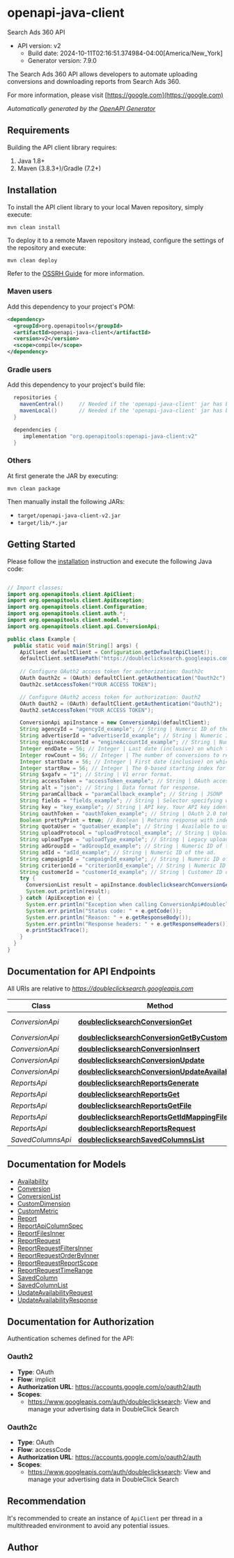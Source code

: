 # openapi-java-client

Search Ads 360 API
- API version: v2
  - Build date: 2024-10-11T02:16:51.374984-04:00[America/New_York]
  - Generator version: 7.9.0

The Search Ads 360 API allows developers to automate uploading conversions and downloading reports from Search Ads 360.

  For more information, please visit [https://google.com](https://google.com)

*Automatically generated by the [OpenAPI Generator](https://openapi-generator.tech)*


## Requirements

Building the API client library requires:
1. Java 1.8+
2. Maven (3.8.3+)/Gradle (7.2+)

## Installation

To install the API client library to your local Maven repository, simply execute:

```shell
mvn clean install
```

To deploy it to a remote Maven repository instead, configure the settings of the repository and execute:

```shell
mvn clean deploy
```

Refer to the [OSSRH Guide](http://central.sonatype.org/pages/ossrh-guide.html) for more information.

### Maven users

Add this dependency to your project's POM:

```xml
<dependency>
  <groupId>org.openapitools</groupId>
  <artifactId>openapi-java-client</artifactId>
  <version>v2</version>
  <scope>compile</scope>
</dependency>
```

### Gradle users

Add this dependency to your project's build file:

```groovy
  repositories {
    mavenCentral()     // Needed if the 'openapi-java-client' jar has been published to maven central.
    mavenLocal()       // Needed if the 'openapi-java-client' jar has been published to the local maven repo.
  }

  dependencies {
     implementation "org.openapitools:openapi-java-client:v2"
  }
```

### Others

At first generate the JAR by executing:

```shell
mvn clean package
```

Then manually install the following JARs:

* `target/openapi-java-client-v2.jar`
* `target/lib/*.jar`

## Getting Started

Please follow the [installation](#installation) instruction and execute the following Java code:

```java

// Import classes:
import org.openapitools.client.ApiClient;
import org.openapitools.client.ApiException;
import org.openapitools.client.Configuration;
import org.openapitools.client.auth.*;
import org.openapitools.client.model.*;
import org.openapitools.client.api.ConversionApi;

public class Example {
  public static void main(String[] args) {
    ApiClient defaultClient = Configuration.getDefaultApiClient();
    defaultClient.setBasePath("https://doubleclicksearch.googleapis.com");
    
    // Configure OAuth2 access token for authorization: Oauth2c
    OAuth Oauth2c = (OAuth) defaultClient.getAuthentication("Oauth2c");
    Oauth2c.setAccessToken("YOUR ACCESS TOKEN");

    // Configure OAuth2 access token for authorization: Oauth2
    OAuth Oauth2 = (OAuth) defaultClient.getAuthentication("Oauth2");
    Oauth2.setAccessToken("YOUR ACCESS TOKEN");

    ConversionApi apiInstance = new ConversionApi(defaultClient);
    String agencyId = "agencyId_example"; // String | Numeric ID of the agency.
    String advertiserId = "advertiserId_example"; // String | Numeric ID of the advertiser.
    String engineAccountId = "engineAccountId_example"; // String | Numeric ID of the engine account.
    Integer endDate = 56; // Integer | Last date (inclusive) on which to retrieve conversions. Format is yyyymmdd.
    Integer rowCount = 56; // Integer | The number of conversions to return per call.
    Integer startDate = 56; // Integer | First date (inclusive) on which to retrieve conversions. Format is yyyymmdd.
    Integer startRow = 56; // Integer | The 0-based starting index for retrieving conversions results.
    String $xgafv = "1"; // String | V1 error format.
    String accessToken = "accessToken_example"; // String | OAuth access token.
    String alt = "json"; // String | Data format for response.
    String paramCallback = "paramCallback_example"; // String | JSONP
    String fields = "fields_example"; // String | Selector specifying which fields to include in a partial response.
    String key = "key_example"; // String | API key. Your API key identifies your project and provides you with API access, quota, and reports. Required unless you provide an OAuth 2.0 token.
    String oauthToken = "oauthToken_example"; // String | OAuth 2.0 token for the current user.
    Boolean prettyPrint = true; // Boolean | Returns response with indentations and line breaks.
    String quotaUser = "quotaUser_example"; // String | Available to use for quota purposes for server-side applications. Can be any arbitrary string assigned to a user, but should not exceed 40 characters.
    String uploadProtocol = "uploadProtocol_example"; // String | Upload protocol for media (e.g. \"raw\", \"multipart\").
    String uploadType = "uploadType_example"; // String | Legacy upload protocol for media (e.g. \"media\", \"multipart\").
    String adGroupId = "adGroupId_example"; // String | Numeric ID of the ad group.
    String adId = "adId_example"; // String | Numeric ID of the ad.
    String campaignId = "campaignId_example"; // String | Numeric ID of the campaign.
    String criterionId = "criterionId_example"; // String | Numeric ID of the criterion.
    String customerId = "customerId_example"; // String | Customer ID of a client account in the new Search Ads 360 experience.
    try {
      ConversionList result = apiInstance.doubleclicksearchConversionGet(agencyId, advertiserId, engineAccountId, endDate, rowCount, startDate, startRow, $xgafv, accessToken, alt, paramCallback, fields, key, oauthToken, prettyPrint, quotaUser, uploadProtocol, uploadType, adGroupId, adId, campaignId, criterionId, customerId);
      System.out.println(result);
    } catch (ApiException e) {
      System.err.println("Exception when calling ConversionApi#doubleclicksearchConversionGet");
      System.err.println("Status code: " + e.getCode());
      System.err.println("Reason: " + e.getResponseBody());
      System.err.println("Response headers: " + e.getResponseHeaders());
      e.printStackTrace();
    }
  }
}

```

## Documentation for API Endpoints

All URIs are relative to *https://doubleclicksearch.googleapis.com*

Class | Method | HTTP request | Description
------------ | ------------- | ------------- | -------------
*ConversionApi* | [**doubleclicksearchConversionGet**](docs/ConversionApi.md#doubleclicksearchConversionGet) | **GET** /doubleclicksearch/v2/agency/{agencyId}/advertiser/{advertiserId}/engine/{engineAccountId}/conversion | 
*ConversionApi* | [**doubleclicksearchConversionGetByCustomerId**](docs/ConversionApi.md#doubleclicksearchConversionGetByCustomerId) | **GET** /doubleclicksearch/v2/customer/{customerId}/conversion | 
*ConversionApi* | [**doubleclicksearchConversionInsert**](docs/ConversionApi.md#doubleclicksearchConversionInsert) | **POST** /doubleclicksearch/v2/conversion | 
*ConversionApi* | [**doubleclicksearchConversionUpdate**](docs/ConversionApi.md#doubleclicksearchConversionUpdate) | **PUT** /doubleclicksearch/v2/conversion | 
*ConversionApi* | [**doubleclicksearchConversionUpdateAvailability**](docs/ConversionApi.md#doubleclicksearchConversionUpdateAvailability) | **POST** /doubleclicksearch/v2/conversion/updateAvailability | 
*ReportsApi* | [**doubleclicksearchReportsGenerate**](docs/ReportsApi.md#doubleclicksearchReportsGenerate) | **POST** /doubleclicksearch/v2/reports/generate | 
*ReportsApi* | [**doubleclicksearchReportsGet**](docs/ReportsApi.md#doubleclicksearchReportsGet) | **GET** /doubleclicksearch/v2/reports/{reportId} | 
*ReportsApi* | [**doubleclicksearchReportsGetFile**](docs/ReportsApi.md#doubleclicksearchReportsGetFile) | **GET** /doubleclicksearch/v2/reports/{reportId}/files/{reportFragment} | 
*ReportsApi* | [**doubleclicksearchReportsGetIdMappingFile**](docs/ReportsApi.md#doubleclicksearchReportsGetIdMappingFile) | **GET** /doubleclicksearch/v2/agency/{agencyId}/advertiser/{advertiserId}/idmapping | 
*ReportsApi* | [**doubleclicksearchReportsRequest**](docs/ReportsApi.md#doubleclicksearchReportsRequest) | **POST** /doubleclicksearch/v2/reports | 
*SavedColumnsApi* | [**doubleclicksearchSavedColumnsList**](docs/SavedColumnsApi.md#doubleclicksearchSavedColumnsList) | **GET** /doubleclicksearch/v2/agency/{agencyId}/advertiser/{advertiserId}/savedcolumns | 


## Documentation for Models

 - [Availability](docs/Availability.md)
 - [Conversion](docs/Conversion.md)
 - [ConversionList](docs/ConversionList.md)
 - [CustomDimension](docs/CustomDimension.md)
 - [CustomMetric](docs/CustomMetric.md)
 - [Report](docs/Report.md)
 - [ReportApiColumnSpec](docs/ReportApiColumnSpec.md)
 - [ReportFilesInner](docs/ReportFilesInner.md)
 - [ReportRequest](docs/ReportRequest.md)
 - [ReportRequestFiltersInner](docs/ReportRequestFiltersInner.md)
 - [ReportRequestOrderByInner](docs/ReportRequestOrderByInner.md)
 - [ReportRequestReportScope](docs/ReportRequestReportScope.md)
 - [ReportRequestTimeRange](docs/ReportRequestTimeRange.md)
 - [SavedColumn](docs/SavedColumn.md)
 - [SavedColumnList](docs/SavedColumnList.md)
 - [UpdateAvailabilityRequest](docs/UpdateAvailabilityRequest.md)
 - [UpdateAvailabilityResponse](docs/UpdateAvailabilityResponse.md)


<a id="documentation-for-authorization"></a>
## Documentation for Authorization


Authentication schemes defined for the API:
<a id="Oauth2"></a>
### Oauth2

- **Type**: OAuth
- **Flow**: implicit
- **Authorization URL**: https://accounts.google.com/o/oauth2/auth
- **Scopes**: 
  - https://www.googleapis.com/auth/doubleclicksearch: View and manage your advertising data in DoubleClick Search

<a id="Oauth2c"></a>
### Oauth2c

- **Type**: OAuth
- **Flow**: accessCode
- **Authorization URL**: https://accounts.google.com/o/oauth2/auth
- **Scopes**: 
  - https://www.googleapis.com/auth/doubleclicksearch: View and manage your advertising data in DoubleClick Search


## Recommendation

It's recommended to create an instance of `ApiClient` per thread in a multithreaded environment to avoid any potential issues.

## Author



